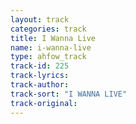 ```yaml
---
layout: track
categories: track
title: I Wanna Live
name: i-wanna-live
type: ahfow_track
track-id: 225
track-lyrics: 
track-author: 
track-sort: "I WANNA LIVE"
track-original: 
---
```

